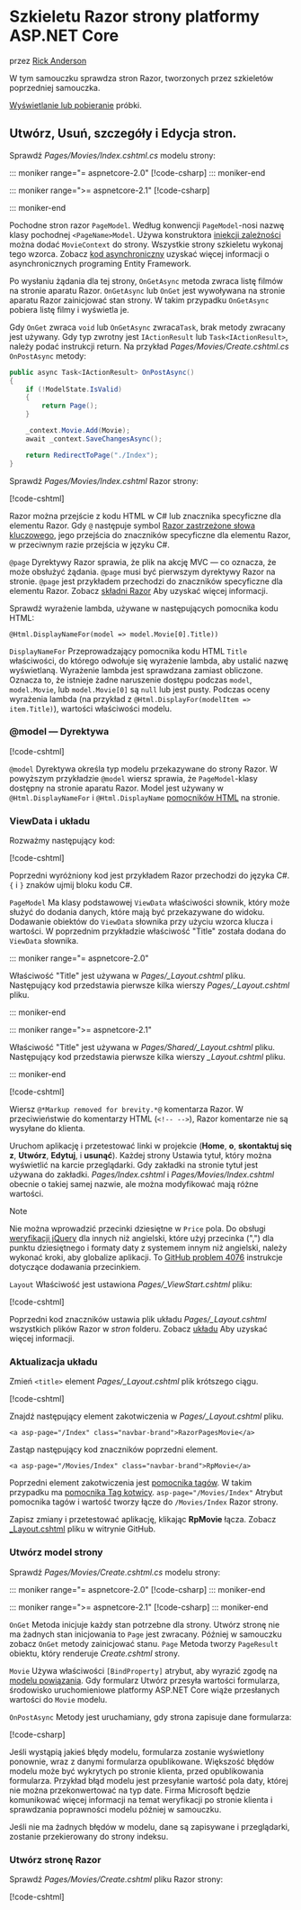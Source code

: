 # <a name="scaffolded-razor-pages-in-aspnet-core"></a>Szkieletu Razor strony platformy ASP.NET Core

przez [Rick Anderson](https://twitter.com/RickAndMSFT)

W tym samouczku sprawdza stron Razor, tworzonych przez szkieletów poprzedniej samouczka. 

[Wyświetlanie lub pobieranie](https://github.com/aspnet/Docs/tree/master/aspnetcore/tutorials/razor-pages/razor-pages-start/sample/RazorPagesMovie) próbki.

## <a name="the-create-delete-details-and-edit-pages"></a>Utwórz, Usuń, szczegóły i Edycja stron.

Sprawdź *Pages/Movies/Index.cshtml.cs* modelu strony:

::: moniker range="= aspnetcore-2.0"
[!code-csharp[](~/tutorials/razor-pages/razor-pages-start/snapshot_sample/RazorPagesMovie/Pages/Movies/Index.cshtml.cs)]
::: moniker-end

::: moniker range=">= aspnetcore-2.1"
[!code-csharp[](~/tutorials/razor-pages/razor-pages-start/snapshot_sample/RazorPagesMovie/Pages/Movies/Index21.cshtml.cs)]

::: moniker-end

Pochodne stron razor `PageModel`. Według konwencji `PageModel`-nosi nazwę klasy pochodnej `<PageName>Model`. Używa konstruktora [iniekcji zależności](xref:fundamentals/dependency-injection) można dodać `MovieContext` do strony. Wszystkie strony szkieletu wykonaj tego wzorca. Zobacz [kod asynchroniczny](xref:data/ef-rp/intro#asynchronous-code) uzyskać więcej informacji o asynchronicznych programing Entity Framework.

Po wysłaniu żądania dla tej strony, `OnGetAsync` metoda zwraca listę filmów na stronie aparatu Razor. `OnGetAsync` lub `OnGet` jest wywoływana na stronie aparatu Razor zainicjować stan strony. W takim przypadku `OnGetAsync` pobiera listę filmy i wyświetla je. 

Gdy `OnGet` zwraca `void` lub `OnGetAsync` zwraca`Task`, brak metody zwracany jest używany. Gdy typ zwrotny jest `IActionResult` lub `Task<IActionResult>`, należy podać instrukcji return. Na przykład *Pages/Movies/Create.cshtml.cs* `OnPostAsync` metody:

<!-- TODO - replace with snippet
[!code-csharp[](~/tutorials/razor-pages/razor-pages-start/snapshot_sample/RazorPagesMovie/Pages/Movies/Create.cshtml.cs?name=snippetALL)]
 -->

```csharp
public async Task<IActionResult> OnPostAsync()
{
    if (!ModelState.IsValid)
    {
        return Page();
    }

    _context.Movie.Add(Movie);
    await _context.SaveChangesAsync();

    return RedirectToPage("./Index");
}
```

Sprawdź *Pages/Movies/Index.cshtml* Razor strony:

[!code-cshtml[](../../tutorials/razor-pages/razor-pages-start/snapshot_sample/RazorPagesMovie/Pages/Movies/Index.cshtml)]

Razor można przejście z kodu HTML w C# lub znacznika specyficzne dla elementu Razor. Gdy `@` następuje symbol [Razor zastrzeżone słowa kluczowego](xref:mvc/views/razor#razor-reserved-keywords), jego przejścia do znaczników specyficzne dla elementu Razor, w przeciwnym razie przejścia w języku C#.

`@page` Dyrektywy Razor sprawia, że plik na akcję MVC &mdash; co oznacza, że może obsłużyć żądania. `@page` musi być pierwszym dyrektywy Razor na stronie. `@page` jest przykładem przechodzi do znaczników specyficzne dla elementu Razor. Zobacz [składni Razor](xref:mvc/views/razor#razor-syntax) Aby uzyskać więcej informacji.

Sprawdź wyrażenie lambda, używane w następujących pomocnika kodu HTML:

```cshtml
@Html.DisplayNameFor(model => model.Movie[0].Title))
```

`DisplayNameFor` Przeprowadzający pomocnika kodu HTML `Title` właściwości, do którego odwołuje się wyrażenie lambda, aby ustalić nazwę wyświetlaną. Wyrażenie lambda jest sprawdzana zamiast obliczone. Oznacza to, że istnieje żadne naruszenie dostępu podczas `model`, `model.Movie`, lub `model.Movie[0]` są `null` lub jest pusty. Podczas oceny wyrażenia lambda (na przykład z `@Html.DisplayFor(modelItem => item.Title)`), wartości właściwości modelu.

<a name="md"></a>
### <a name="the-model-directive"></a>@model — Dyrektywa

[!code-cshtml[](../../tutorials/razor-pages/razor-pages-start/snapshot_sample/RazorPagesMovie/Pages/Movies/Index.cshtml?range=1-2&highlight=2)]

`@model` Dyrektywa określa typ modelu przekazywane do strony Razor. W powyższym przykładzie `@model` wiersz sprawia, że `PageModel`-klasy dostępny na stronie aparatu Razor. Model jest używany w `@Html.DisplayNameFor` i `@Html.DisplayName` [pomocników HTML](/aspnet/mvc/overview/older-versions-1/views/creating-custom-html-helpers-cs#understanding-html-helpers) na stronie.

<!-- why don't xref links work?
[HTML Helpers 2](xref:aspnet/mvc/overview/older-versions-1/views/creating-custom-html-helpers-cs)
-->

<a name="vd"></a>
### ViewData i układu

Rozważmy następujący kod:

[!code-cshtml[](../../tutorials/razor-pages/razor-pages-start/snapshot_sample/RazorPagesMovie/Pages/Movies/Index.cshtml?range=1-6&highlight=4-999)]

Poprzedni wyróżniony kod jest przykładem Razor przechodzi do języka C#. `{` i `}` znaków ujmij bloku kodu C#.

`PageModel` Ma klasy podstawowej `ViewData` właściwości słownik, który może służyć do dodania danych, które mają być przekazywane do widoku. Dodawanie obiektów do `ViewData` słownika przy użyciu wzorca klucza i wartości. W poprzednim przykładzie właściwość "Title" została dodana do `ViewData` słownika. 

::: moniker range="= aspnetcore-2.0"

Właściwość "Title" jest używana w *Pages/_Layout.cshtml* pliku. Następujący kod przedstawia pierwsze kilka wierszy *Pages/_Layout.cshtml* pliku.

::: moniker-end

::: moniker range=">= aspnetcore-2.1"

Właściwość "Title" jest używana w *Pages/Shared/_Layout.cshtml* pliku. Następujący kod przedstawia pierwsze kilka wierszy *_Layout.cshtml* pliku.

::: moniker-end

[!code-cshtml[](../../tutorials/razor-pages/razor-pages-start/snapshot_sample/RazorPagesMovie/Pages/NU/_Layout1.cshtml?highlight=6-999)]

Wiersz `@*Markup removed for brevity.*@` komentarza Razor. W przeciwieństwie do komentarzy HTML (`<!-- -->`), Razor komentarze nie są wysyłane do klienta.

Uruchom aplikację i przetestować linki w projekcie (**Home**, **o**, **skontaktuj się z**, **Utwórz**, **Edytuj**, i **usunąć**). Każdej strony Ustawia tytuł, który można wyświetlić na karcie przeglądarki. Gdy zakładki na stronie tytuł jest używana do zakładki. *Pages/Index.cshtml* i *Pages/Movies/Index.cshtml* obecnie o takiej samej nazwie, ale można modyfikować mają różne wartości.

> [!NOTE]
> Nie można wprowadzić przecinki dziesiętne w `Price` pola. Do obsługi [weryfikacji jQuery](https://jqueryvalidation.org/) dla innych niż angielski, które użyj przecinka (",") dla punktu dziesiętnego i formaty daty z systemem innym niż angielski, należy wykonać kroki, aby globalize aplikacji. To [GitHub problem 4076](https://github.com/aspnet/Docs/issues/4076#issuecomment-326590420) instrukcje dotyczące dodawania przecinkiem.

`Layout` Właściwość jest ustawiona *Pages/_ViewStart.cshtml* pliku:

[!code-cshtml[](../../tutorials/razor-pages/razor-pages-start/sample/RazorPagesMovie/Pages/_ViewStart.cshtml)]

Poprzedni kod znaczników ustawia plik układu *Pages/_Layout.cshtml* wszystkich plików Razor w *stron* folderu. Zobacz [układu](xref:razor-pages/index#layout) Aby uzyskać więcej informacji.

### <a name="update-the-layout"></a>Aktualizacja układu

Zmień `<title>` element *Pages/_Layout.cshtml* plik krótszego ciągu.

[!code-cshtml[](../../tutorials/razor-pages/razor-pages-start/sample/RazorPagesMovie/Pages/_Layout.cshtml?range=1-6&highlight=6)]

Znajdź następujący element zakotwiczenia w *Pages/_Layout.cshtml* pliku.

```cshtml
<a asp-page="/Index" class="navbar-brand">RazorPagesMovie</a>
```
Zastąp następujący kod znaczników poprzedni element.

```cshtml
<a asp-page="/Movies/Index" class="navbar-brand">RpMovie</a>
```

Poprzedni element zakotwiczenia jest [pomocnika tagów](xref:mvc/views/tag-helpers/intro). W takim przypadku ma [pomocnika Tag kotwicy](xref:mvc/views/tag-helpers/builtin-th/anchor-tag-helper). `asp-page="/Movies/Index"` Atrybut pomocnika tagów i wartość tworzy łącze do `/Movies/Index` Razor strony.

Zapisz zmiany i przetestować aplikację, klikając **RpMovie** łącza. Zobacz [_Layout.cshtml](https://github.com/aspnet/Docs/blob/master/aspnetcore/tutorials/razor-pages/razor-pages-start/sample/RazorPagesMovie/Pages/_Layout.cshtml) pliku w witrynie GitHub.

### <a name="the-create-page-model"></a>Utwórz model strony

Sprawdź *Pages/Movies/Create.cshtml.cs* modelu strony:

::: moniker range="= aspnetcore-2.0"
[!code-csharp[](~/tutorials/razor-pages/razor-pages-start/snapshot_sample/RazorPagesMovie/Pages/Movies/Create.cshtml.cs?name=snippetALL)]
::: moniker-end

::: moniker range=">= aspnetcore-2.1"
[!code-csharp[](~/tutorials/razor-pages/razor-pages-start/snapshot_sample/RazorPagesMovie/Pages/Movies/Create21.cshtml.cs?name=snippetALL)]
::: moniker-end


`OnGet` Metoda inicjuje każdy stan potrzebne dla strony. Utwórz stronę nie ma żadnych stan inicjowania to `Page` jest zwracany. Później w samouczku zobacz `OnGet` metody zainicjować stanu. `Page` Metoda tworzy `PageResult` obiektu, który renderuje *Create.cshtml* strony.

`Movie` Używa właściwości `[BindProperty]` atrybut, aby wyrazić zgodę na [modelu powiązania](xref:mvc/models/model-binding). Gdy formularz Utwórz przesyła wartości formularza, środowisko uruchomieniowe platformy ASP.NET Core wiąże przesłanych wartości do `Movie` modelu.

`OnPostAsync` Metody jest uruchamiany, gdy strona zapisuje dane formularza:

[!code-csharp[](~/tutorials/razor-pages/razor-pages-start/snapshot_sample/RazorPagesMovie/Pages/Movies/Create.cshtml.cs?name=snippetPost)]

Jeśli wystąpią jakieś błędy modelu, formularza zostanie wyświetlony ponownie, wraz z danymi formularza opublikowane. Większość błędów modelu może być wykrytych po stronie klienta, przed opublikowania formularza. Przykład błąd modelu jest przesyłanie wartość pola daty, której nie można przekonwertować na typ date. Firma Microsoft będzie komunikować więcej informacji na temat weryfikacji po stronie klienta i sprawdzania poprawności modelu później w samouczku.

Jeśli nie ma żadnych błędów w modelu, dane są zapisywane i przeglądarki, zostanie przekierowany do strony indeksu.

### <a name="the-create-razor-page"></a>Utwórz stronę Razor

Sprawdź *Pages/Movies/Create.cshtml* pliku Razor strony:

[!code-cshtml[](~/tutorials/razor-pages/razor-pages-start/snapshot_sample/RazorPagesMovie/Pages/Movies/Create.cshtml)]

<!--
Visual Studio displays the `<form method="post">` tag in a distinctive font used for Tag Helpers. The `<form method="post">` element is a [Form Tag Helper](xref:mvc/views/working-with-forms#the-form-tag-helper). The Form Tag Helper automatically includes an [antiforgery token](xref:security/anti-request-forgery).


![VS17 view of Create.cshtml page](page/_static/th.png)
-->
